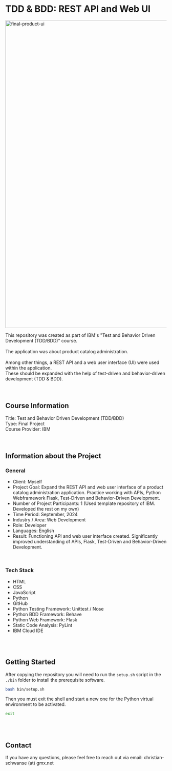 # TDD & BDD: REST API and Web UI

<img width="960" alt="final-product-ui" src="https://github.com/user-attachments/assets/4d845626-fc17-4a98-af7a-af2392c5e196">

This repository was created as part of IBM's "Test and Behavior Driven Development (TDD/BDD)" course.<br>
<br>
The application was about product catalog administration.<br>
<br>
Among other things, a REST API and a web user interface (UI) were used within the application.<br>
These should be expanded with the help of test-driven and behavior-driven development (TDD & BDD).<br>
<br>
<br>



## Course Information
Title: Test and Behavior Driven Development (TDD/BDD)<br>
Type: Final Project<br>
Course Provider: IBM<br>
<br>
<br>



## Information about the Project
### General
- Client: Myself
- Project Goal: Expand the REST API and web user interface of a product catalog administration application. Practice working with APIs, Python Webframework Flask, Test-Driven and Behavior-Driven Development.
- Number of Project Participants: 1 (Used template repository of IBM. Developed the rest on my own)
- Time Period: September, 2024
- Industry / Area: Web Development
- Role: Developer
- Languages: English
- Result: Functioning API and web user interface created. Significantly improved understanding of APIs, Flask, Test-Driven and Behavior-Driven Development.
<br>

### Tech Stack
- HTML
- CSS
- JavaScript
- Python
- GitHub
- Python Testing Framework: Unittest / Nose
- Python BDD Framework: Behave
- Python Web Framework: Flask
- Static Code Analysis: PyLint
- IBM Cloud IDE
<br>
<br>


## Getting Started
After copying the repository you will need to run the `setup.sh` script in the `./bin` folder to install the prerequisite software.

```bash
bash bin/setup.sh
```

Then you must exit the shell and start a new one for the Python virtual environment to be activated.

```bash
exit
```
<br>
<br>



## Contact
If you have any questions, please feel free to reach out via email: christian-schwanse (at) gmx.net
